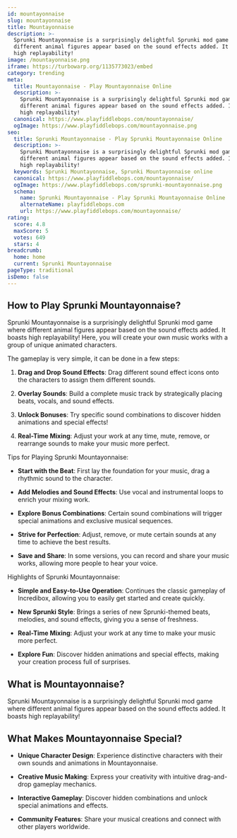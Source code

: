 ```yaml
---
id: mountayonnaise
slug: mountayonnaise
title: Mountayonnaise
description: >-
  Sprunki Mountayonnaise is a surprisingly delightful Sprunki mod game where
  different animal figures appear based on the sound effects added. It boasts
  high replayability!
image: /mountayonnaise.png
iframe: https://turbowarp.org/1135773023/embed
category: trending
meta:
  title: Mountayonnaise - Play Mountayonnaise Online
  description: >-
    Sprunki Mountayonnaise is a surprisingly delightful Sprunki mod game where
    different animal figures appear based on the sound effects added. It boasts
    high replayability!
  canonical: https://www.playfiddlebops.com/mountayonnaise/
  ogImage: https://www.playfiddlebops.com/mountayonnaise.png
seo:
  title: Sprunki Mountayonnaise - Play Sprunki Mountayonnaise Online
  description: >-
    Sprunki Mountayonnaise is a surprisingly delightful Sprunki mod game where
    different animal figures appear based on the sound effects added. It boasts
    high replayability!
  keywords: Sprunki Mountayonnaise, Sprunki Mountayonnaise online
  canonical: https://www.playfiddlebops.com/mountayonnaise/
  ogImage: https://www.playfiddlebops.com/sprunki-mountayonnaise.png
  schema:
    name: Sprunki Mountayonnaise - Play Sprunki Mountayonnaise Online
    alternateName: playfiddlebops.com
    url: https://www.playfiddlebops.com/mountayonnaise/
rating:
  score: 4.8
  maxScore: 5
  votes: 649
  stars: 4
breadcrumb:
  home: home
  current: Sprunki Mountayonnaise
pageType: traditional
isDemo: false
---
```


## How to Play Sprunki Mountayonnaise?

Sprunki Mountayonnaise is a surprisingly delightful Sprunki mod game where different animal figures appear based on the sound effects added. It boasts high replayability! Here, you will create your own music works with a group of unique animated characters.

The gameplay is very simple, it can be done in a few steps:

1. **Drag and Drop Sound Effects**: Drag different sound effect icons onto the characters to assign them different sounds.

1. **Overlay Sounds**: Build a complete music track by strategically placing beats, vocals, and sound effects.

1. **Unlock Bonuses**: Try specific sound combinations to discover hidden animations and special effects!

1. **Real-Time Mixing**: Adjust your work at any time, mute, remove, or rearrange sounds to make your music more perfect.

Tips for Playing Sprunki Mountayonnaise:

- **Start with the Beat**: First lay the foundation for your music, drag a rhythmic sound to the character.

- **Add Melodies and Sound Effects**: Use vocal and instrumental loops to enrich your mixing work.

- **Explore Bonus Combinations**: Certain sound combinations will trigger special animations and exclusive musical sequences.

- **Strive for Perfection**: Adjust, remove, or mute certain sounds at any time to achieve the best results.

- **Save and Share**: In some versions, you can record and share your music works, allowing more people to hear your voice.

Highlights of Sprunki Mountayonnaise:

- **Simple and Easy-to-Use Operation**: Continues the classic gameplay of Incredibox, allowing you to easily get started and create quickly.

- **New Sprunki Style**: Brings a series of new Sprunki-themed beats, melodies, and sound effects, giving you a sense of freshness.

- **Real-Time Mixing**: Adjust your work at any time to make your music more perfect.

- **Explore Fun**: Discover hidden animations and special effects, making your creation process full of surprises.

## What is Mountayonnaise?

Sprunki Mountayonnaise is a surprisingly delightful Sprunki mod game where different animal figures appear based on the sound effects added. It boasts high replayability!

## What Makes Mountayonnaise Special?

- **Unique Character Design**: Experience distinctive characters with their own sounds and animations in Mountayonnaise.

- **Creative Music Making**: Express your creativity with intuitive drag-and-drop gameplay mechanics.

- **Interactive Gameplay**: Discover hidden combinations and unlock special animations and effects.

- **Community Features**: Share your musical creations and connect with other players worldwide.
